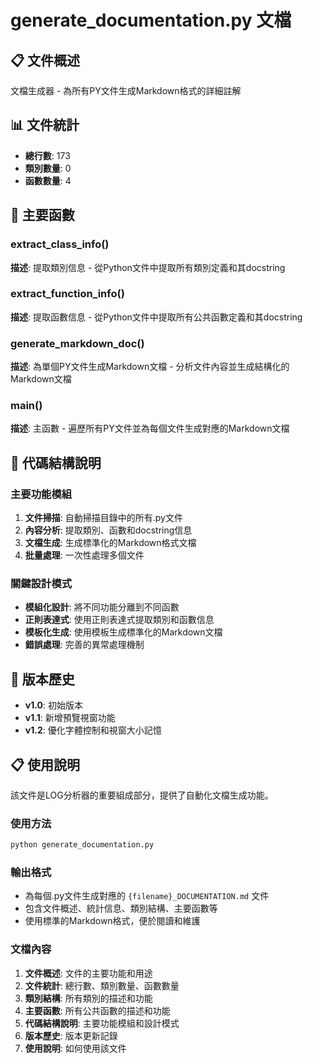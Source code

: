 # generate_documentation.py 文檔

## 📋 文件概述
文檔生成器 - 為所有PY文件生成Markdown格式的詳細註解

## 📊 文件統計
- **總行數**: 173
- **類別數量**: 0
- **函數數量**: 4

## 🔧 主要函數

### extract_class_info()
**描述**: 提取類別信息 - 從Python文件中提取所有類別定義和其docstring

### extract_function_info()
**描述**: 提取函數信息 - 從Python文件中提取所有公共函數定義和其docstring

### generate_markdown_doc()
**描述**: 為單個PY文件生成Markdown文檔 - 分析文件內容並生成結構化的Markdown文檔

### main()
**描述**: 主函數 - 遍歷所有PY文件並為每個文件生成對應的Markdown文檔

## 📝 代碼結構說明

### 主要功能模組
1. **文件掃描**: 自動掃描目錄中的所有.py文件
2. **內容分析**: 提取類別、函數和docstring信息
3. **文檔生成**: 生成標準化的Markdown格式文檔
4. **批量處理**: 一次性處理多個文件

### 關鍵設計模式
- **模組化設計**: 將不同功能分離到不同函數
- **正則表達式**: 使用正則表達式提取類別和函數信息
- **模板化生成**: 使用模板生成標準化的Markdown文檔
- **錯誤處理**: 完善的異常處理機制

## 🔄 版本歷史
- **v1.0**: 初始版本
- **v1.1**: 新增預覽視窗功能
- **v1.2**: 優化字體控制和視窗大小記憶

## 📋 使用說明
該文件是LOG分析器的重要組成部分，提供了自動化文檔生成功能。

### 使用方法
```bash
python generate_documentation.py
```

### 輸出格式
- 為每個.py文件生成對應的 `{filename}_DOCUMENTATION.md` 文件
- 包含文件概述、統計信息、類別結構、主要函數等
- 使用標準的Markdown格式，便於閱讀和維護

### 文檔內容
1. **文件概述**: 文件的主要功能和用途
2. **文件統計**: 總行數、類別數量、函數數量
3. **類別結構**: 所有類別的描述和功能
4. **主要函數**: 所有公共函數的描述和功能
5. **代碼結構說明**: 主要功能模組和設計模式
6. **版本歷史**: 版本更新記錄
7. **使用說明**: 如何使用該文件 